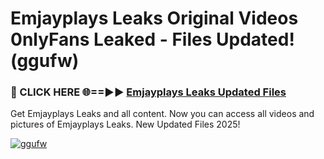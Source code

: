 # Emjayplays Leaks Original Videos 0nlyFans Leaked - Files Updated! (ggufw)

<h3>🔴 CLICK HERE 🌐==►► <a href="https://tinyurl.com/2wckxsce" rel="nofollow">Emjayplays Leaks Updated Files</a></h3>

Get Emjayplays Leaks and all content. Now you can access all videos and pictures of Emjayplays Leaks. New Updated Files 2025!

[![ggufw](https://i.imgur.com/AFduVYN.gif)](https://tinyurl.com/2wckxsce)
